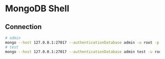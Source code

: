 # MongoDB Shell

## Connection

```bash
# admin
mongo --host 127.0.0.1:27017 --authenticationDatabase admin -u root -p
# test
mongo --host 127.0.0.1:27017 --authenticationDatabase admin test -u root -p
```